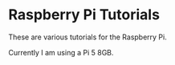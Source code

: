 # Raspberry Pi Tutorials

These are various tutorials for the Raspberry Pi.

Currently I am using a Pi 5 8GB.
